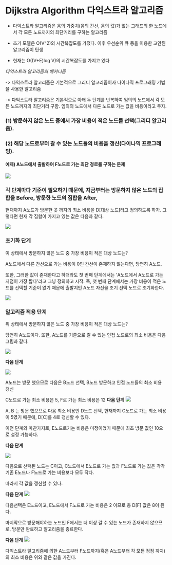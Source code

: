 # Dijkstra Algorithm 다익스트라 알고리즘

 - 다익스트라 알고리즘은 음의 가중치(음의 간선, 음의 값)가 없는 그래프의 한 노드에서 각 모든 노드까지의 최단거리를 구하는 알고리즘

- 초기 모델은 O(V^2)의 시간복잡도를 가졌다. 이후 우선순위 큐 등을 이용한 고안된 알고리즘이 탄생
- 현재는 O((V+E)log V)의 시간복잡도를 가지고 있다

*다익스트라 알고리즘의 매커니즘*

-> 다익스트라 알고리즘은 기본적으로 그리디 알고리즘이자 다이나믹 프로그래밍 기법을 사용한 알고리즘

-> 다익스트라 알고리즘은 기본적으로 아래 두 단계를 반복하여 임의의 노드에서 각 모든 노드까지의 최단거리 구함. 
  임의의 노드에서 다른 노드로 가는 값을 비용이라고 두자.

### (1) 방문하지 않은 노드 중에서 가장 비용이 적은 노드를 선택(그리디 알고리즘).

### (2) 해당 노드로부터 갈 수 있는 노드들의 비용을 갱신(다이나믹 프로그래밍).

#### 예제) A노드에서 출발하여 F노드로 가는 최단 경로를 구하는 문제 

<img src="https://img1.daumcdn.net/thumb/R1280x0/?scode=mtistory2&fname=https%3A%2F%2Fblog.kakaocdn.net%2Fdn%2FQ0yim%2FbtqZSuIfKTX%2FORDr8TKshVic2HL8MZILE1%2Fimg.png">

### 각 단계마다 기준이 필요하기 때문에, 지금부터는 방문하지 않은 노드의 집합을 Before, 방문한 노드의 집합을 After, 
현재까지 A노드가 방문한 곳 까지의 최소 비용을 D[대상 노드]라고 정의하도록 하자. 그렇다면 현재 각 집합이 가지고 있는 값은 다음과 같다. 

<img src="https://img1.daumcdn.net/thumb/R1280x0/?scode=mtistory2&fname=https%3A%2F%2Fblog.kakaocdn.net%2Fdn%2FcIp5JD%2FbtqZSvmSfMm%2FRv4QrBbAub0KXBANFzH0VK%2Fimg.png">

### 초기화 단계

이 상태에서 방문하지 않은 노드 중 가장 비용이 적은 대상 노드는? 

A노드에서 다른 간선으로 가는 비용이 0인 간선이 존재하지 않는다면, 당연히 A노드. 

또한, 그러한 값이 존재한다고 하더라도 첫 번째 단계에서는 'A노드에서 A노드로 가는 지점이 가장 짧다'라고 그냥 정의하고 시작. 
즉, 첫 번째 단계에서는 가장 비용이 적은 노드를 선택할 기준이 없기 때문에 출발지인 A노드 자신을 초기 선택 노드로 초기화한다.

<img src="https://img1.daumcdn.net/thumb/R1280x0/?scode=mtistory2&fname=https%3A%2F%2Fblog.kakaocdn.net%2Fdn%2FkyqhF%2FbtqZP26PpBS%2FjZFwHhRPmq19Vfb7lx7dcK%2Fimg.png">

### 알고리즘 적용 단계

위 상태에서 방문하지 않은 노드 중 가장 비용이 적은 대상 노드는? 

당연히 A노드이다. 또한, A노드를 기준으로 갈 수 있는 인접 노드로의 최소 비용은 다음 그림과 같다. 

<img src="https://img1.daumcdn.net/thumb/R1280x0/?scode=mtistory2&fname=https%3A%2F%2Fblog.kakaocdn.net%2Fdn%2Fdxh3hK%2FbtqZQImIuPQ%2FlxaCT6jrYkkiFkDIGKhw7K%2Fimg.png">

**다음 단계**

<img src="https://img1.daumcdn.net/thumb/R1280x0/?scode=mtistory2&fname=https%3A%2F%2Fblog.kakaocdn.net%2Fdn%2F0NDYy%2FbtqZRrkJVfN%2FCKXhckGREW1eqbys82ccFK%2Fimg.png">

A노드는 방문 했으므로 다음은 B노드 선택, B노드 방문하고 인접 노드들의 최소 비용 갱신

C노드로 가는 최소 비용은 5, F로 가는 최소 비용은 12
**다음 단계**
<img src="https://img1.daumcdn.net/thumb/R1280x0/?scode=mtistory2&fname=https%3A%2F%2Fblog.kakaocdn.net%2Fdn%2F3oV4n%2FbtqZRsDVDoB%2FyGXXvLuXGk5LuPMIUnPniK%2Fimg.png">

A, B 는 방문 했으므로 다음 최소 비용인 D노드 선택,  현재까지 C노드로 가는 최소 비용이 5였기 때문에, D[C]를 4로 갱신할 수 있다. 

이전 단계와 마찬가지로, E노드로가는 비용은 미정이었기 때문에 최초 방문 값인 10으로 설정 가능하다.

**다음 단계**

<img src="https://img1.daumcdn.net/thumb/R1280x0/?scode=mtistory2&fname=https%3A%2F%2Fblog.kakaocdn.net%2Fdn%2FbD3NB6%2FbtqZV60H070%2F2f3H3YAtoUGd5w9jgqe1Sk%2Fimg.png">

다음으로 선택된 노드는 C이고, C노드에서 E노드로 가는 값과 F노드로 가는 값은 각각 기존 E노드나 F노드로 가는 비용보다 모두 작다.

따라서 각 값을 갱신할 수 있다.

**다음 단계**
<img src="https://img1.daumcdn.net/thumb/R1280x0/?scode=mtistory2&fname=https%3A%2F%2Fblog.kakaocdn.net%2Fdn%2Fc7fEyM%2FbtqZWNmjozq%2FgTjXlB6mRIsJuWKmCK1fA1%2Fimg.png">

다음선택은 E노드이고, E노드에서 F노드로 가는 비용은 2 이므로 총 D[F] 값은 8이 된다. 

마지막으로 방문해야하는 노드인 F에서는 더 이상 갈 수 있는 노드가 존재하지 않으므로, 방문만 완료하고 알고리즘을 종료한다. 

**다음 단계**
<img src="https://img1.daumcdn.net/thumb/R1280x0/?scode=mtistory2&fname=https%3A%2F%2Fblog.kakaocdn.net%2Fdn%2FK5lmL%2FbtqZUV6qeaz%2FY6g7S9tPtkod5GPrNkElKk%2Fimg.png">

다익스트라 알고리즘에 의한 A노드부터 F노드까지(혹은 A노드부터 각 모든 정점 까지)의 최소 비용은 위와 같은 값을 가진다.